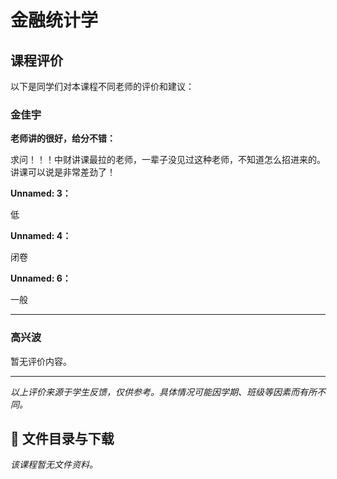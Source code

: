 # 金融统计学

## 课程评价

以下是同学们对本课程不同老师的评价和建议：

### 金佳宇

**老师讲的很好，给分不错：**

求问！！！中财讲课最拉的老师，一辈子没见过这种老师，不知道怎么招进来的。讲课可以说是非常差劲了！

**Unnamed: 3：**

低

**Unnamed: 4：**

闭卷

**Unnamed: 6：**

一般

---

### 高兴波

暂无评价内容。

---

*以上评价来源于学生反馈，仅供参考。具体情况可能因学期、班级等因素而有所不同。*
## 📄 文件目录与下载

_该课程暂无文件资料。_

